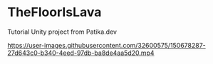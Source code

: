# TheFloorIsLava
Tutorial Unity project from Patika.dev



https://user-images.githubusercontent.com/32600575/150678287-27d643c0-b340-4eed-97db-ba8de4aa5d20.mp4
